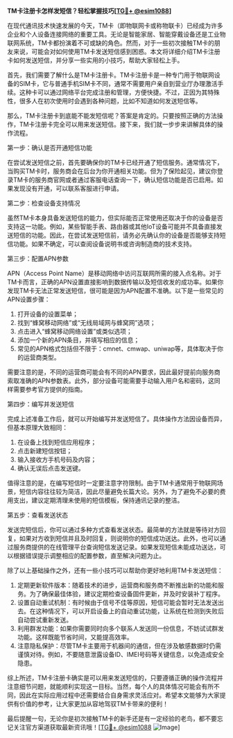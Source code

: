 **TM卡注册卡怎样发短信？轻松掌握技巧[[TG💪+ @esim1088](https://t.me/s/esim1088)]**

在现代通讯技术快速发展的今天，TM卡（即物联网卡或称物联卡）已经成为许多企业和个人设备连接网络的重要工具。无论是智能家居、智能穿戴设备还是工业物联网系统，TM卡都扮演着不可或缺的角色。然而，对于一些初次接触TM卡的朋友来说，可能会对如何使用TM卡发送短信感到困惑。本文将详细介绍TM卡注册卡如何发送短信，并分享一些实用的小技巧，帮助大家轻松上手。

首先，我们需要了解什么是TM卡注册卡。TM卡注册卡是一种专门用于物联网设备的SIM卡，它与普通手机SIM卡不同，通常不需要用户亲自到营业厅办理激活手续。这种卡可以通过网络平台完成注册和管理，方便快捷。不过，正因为其特殊性，很多人在初次使用时会遇到各种问题，比如不知道如何发送短信等。

那么，TM卡注册卡到底能不能发短信呢？答案是肯定的。只要按照正确的方法操作，TM卡注册卡完全可以用来发送短信。接下来，我们就一步步来讲解具体的操作流程。

第一步：确认是否开通短信功能

在尝试发送短信之前，首先要确保你的TM卡已经开通了短信服务。通常情况下，当购买TM卡时，服务商会在后台为你开通相关功能。但为了保险起见，建议你登录TM卡的服务商官网或者通过客服电话查询一下，确认短信功能是否已启用。如果发现没有开通，可以联系客服进行申请。

第二步：检查设备支持情况

虽然TM卡本身具备发送短信的能力，但实际能否正常使用还取决于你的设备是否支持这一功能。例如，某些智能手表、路由器或其他IoT设备可能并不具备直接发送短信的功能。因此，在尝试发送短信前，请务必先确认你的设备是否能够支持短信功能。如果不确定，可以查阅设备说明书或咨询制造商的技术支持。

第三步：配置APN参数

APN（Access Point Name）是移动网络中访问互联网所需的接入点名称。对于TM卡而言，正确的APN设置直接影响到数据传输以及短信收发的成功率。如果你发现TM卡无法正常发送短信，很可能是因为APN配置不准确。以下是一些常见的APN设置步骤：

1. 打开设备的设置菜单；
2. 找到“蜂窝移动网络”或“无线局域网与蜂窝网”选项；
3. 点击进入“蜂窝移动网络设置”或类似选项；
4. 添加一个新的APN条目，并填写相应的信息；
5. 常见的APN格式包括但不限于：cmnet、cmwap、uniwap等，具体取决于你的运营商类型。

需要注意的是，不同的运营商可能会有不同的APN要求，因此最好提前向服务商索取准确的APN参数表。此外，部分设备可能需要手动输入用户名和密码，这同样需要参考官方提供的指南。

第四步：编写并发送短信

完成上述准备工作后，就可以开始编写并发送短信了。具体操作方法因设备而异，但基本原理大致相同：

1. 在设备上找到短信应用程序；
2. 点击新建短信按钮；
3. 输入接收方手机号码及内容；
4. 确认无误后点击发送键。

值得注意的是，在编写短信时一定要注意字符限制。由于TM卡通常用于物联网场景，短信内容往往较为简洁，因此尽量避免长篇大论。另外，为了避免不必要的费用支出，建议定期清理未使用的短信模板，保持通讯记录的整洁。

第五步：查看发送状态

发送完短信后，你可以通过多种方式查看发送状态。最简单的方法就是等待对方回复，如果对方收到短信并且及时回复，则说明你的短信成功送达。此外，也可以通过服务商提供的在线管理平台查询短信发送记录。如果发现短信未能成功送达，可以根据错误提示调整相应的配置参数，直至解决问题为止。

除了以上基础操作之外，还有一些小技巧可以帮助你更好地利用TM卡发送短信：

1. 定期更新软件版本：随着技术的进步，运营商和服务商不断推出新的功能和服务。为了确保最佳体验，建议定期检查设备固件更新，并及时安装补丁程序。
2. 设置自动重试机制：有时候由于信号不佳等原因，短信可能会暂时无法发送出去。在这种情况下，可以开启设备上的自动重试功能，让系统在检测到失败后自动尝试重新发送。
3. 利用群发功能：如果你需要同时向多个联系人发送同一份信息，不妨试试群发功能。这样既能节省时间，又能提高效率。
4. 注意隐私保护：尽管TM卡主要用于机器间的通信，但在涉及敏感数据时仍需谨慎对待。例如，不要随意泄露设备ID、IMEI号码等关键信息，以免造成安全隐患。

综上所述，TM卡注册卡确实是可以用来发送短信的，只要遵循正确的操作流程并注意细节问题，就能顺利实现这一目标。当然，每个人的具体情况可能会有所不同，因此在实际应用过程中还需要结合自身需求灵活应对。希望本文能够为大家提供有价值的参考，让大家更加从容地驾驭TM卡带来的便利！

最后提醒一句，无论你是初次接触TM卡的新手还是有一定经验的老鸟，都不要忘记关注官方渠道获取最新资讯哦！[[TG💪+ @esim1088](https://t.me/s/esim1088) ![Image](https://i.postimg.cc/4NQfJmqS/Snipaste-2025-05-13-00-14-12.png)]